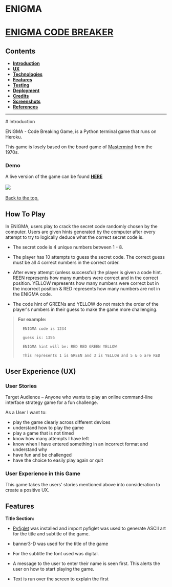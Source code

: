# **ENIGMA**
<h1 id="top"><a href="https://gamelink.com">ENIGMA CODE BREAKER</a></h1>

## Contents
<ul>
    <li>
        <a href="#Introduction"><strong>Introduction</strong></a>
    </li>
    <li>
        <a href="#UX"><strong>UX</strong></a>               
    </li>
    <li>
        <a href="#Technologies"><strong>Technologies</strong></a>
    </li>
    <li>
        <a href="#Features"><strong>Features</strong></a>
    </li>
    <li>
        <a href="#Testing"><strong>Testing</strong></a>   
    </li>
    <li>
        <a href="#Deployment"><strong>Deployment</strong></a>
    </li>
    <li>
       <a href="#Credits"><strong>Credits</strong></a> 
    </li>
    <li>
        <a href="#Screenshots"><strong>Screenshots</strong></a>
    </li>
    <li>
        <a href="#References"><strong>References</strong></a>
    </li>
</ul>
<hr>
# Introduction

ENIGMA - Code Breaking Game, is a Python terminal game that runs on Heroku.

This game is losely based on the board game of [Mastermind]( https://en.wikipedia.org/wiki/Mastermind_(board_game)) from the 1970s.

### Demo
A live version of the game can be found <a href="https://gamedemo.com/">**HERE**</a><br><br>
<img src="assets/documents/readme-images/demo.gif"><br><br>
<a href="#top">Back to the top.</a>


## How To Play

In ENIGMA, users play to crack the secret code randomly chosen by the computer.  Users are given hints generated by the computer after every attempt to try to logically deduce what the correct secret code is.  

*   The secret code is 4 unique numbers between 1 - 8.

* The player has 10 attempts to guess the secret code.  The correct guess must be all 4 correct numbers in the correct order.

* After every attempt (unless successful) the player is given a code hint.  REEN represents how many numbers were correct and in the correct position.  YELLOW represents how many numbers were correct but in the incorrect position & RED represents how many numbers are not in the ENIGMA code.  

* The code hint of GREENs and YELLOW do not match the order of the player's numbers in their guess to make the game more challenging.

>
>**For example:**
>
>       ENIGMA code is 1234
>
>       guess is: 1356
>
>       ENIGMA hint will be: RED RED GREEN YELLOW
>
>       This represents 1 is GREEN and 3 is YELLOW and 5 & 6 are RED


## User Experience (UX)

### User Stories

Target Audience – Anyone who wants to play an online command-line interface strategy game for a fun challenge.

As a User I want to:
* play the game clearly across different devices
* understand how to play the game
* play a game that is not timed
* know how many attempts I have left
* know when I have entered something in an incorrect format and understand why
* have fun and be challenged
* have the choice to easily play again or quit

### User Experience in this Game
This game takes the users' stories mentioned above into consideration to create a positive UX.

## Features

**Title Section:**

* [Pyfiglet](https://www.geeksforgeeks.org/python-ascii-art-using-pyfiglet-module/#:~:text=pyfiglet%20takes%20ASCII%20text%20and,pyfiglet%20module%20%3A%20pip%20install%20pyfiglet) was installed and import pyfiglet was used to generate ASCII art for the title and subtitle of the game.

* banner3-D was used for the title of the game 

* For the subtitle the font used was digital.

* A message to the user to enter their name is seen first. This alerts the user on how to start playing the game.

* Text is run over the screen to explain the first

